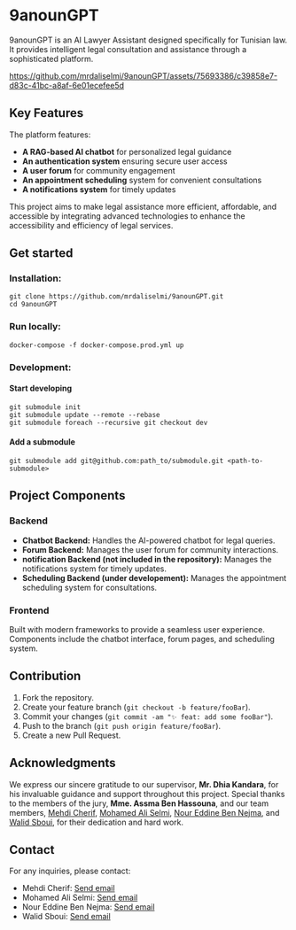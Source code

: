 # 9anounGPT

9anounGPT is an AI Lawyer Assistant designed specifically for Tunisian law. It provides intelligent legal consultation and assistance through a sophisticated platform.

https://github.com/mrdaliselmi/9anounGPT/assets/75693386/c39858e7-d83c-41bc-a8af-6e01ecefee5d


## Key Features

The platform features:
- **A RAG-based AI chatbot** for personalized legal guidance
- **An authentication system** ensuring secure user access
- **A user forum** for community engagement
- **An appointment scheduling** system for convenient consultations
- **A notifications system** for timely updates

This project aims to make legal assistance more efficient, affordable, and accessible by integrating advanced technologies to enhance the accessibility and efficiency of legal services.

## Get started

### Installation:

```shell
git clone https://github.com/mrdaliselmi/9anounGPT.git
cd 9anounGPT
```

### Run locally:

```shell
docker-compose -f docker-compose.prod.yml up
```

### Development:

#### Start developing

```shell
git submodule init
git submodule update --remote --rebase
git submodule foreach --recursive git checkout dev
```
#### Add a submodule

```shell
git submodule add git@github.com:path_to/submodule.git <path-to-submodule>
```
## Project Components

### Backend

- **Chatbot Backend:** Handles the AI-powered chatbot for legal queries.
- **Forum Backend:** Manages the user forum for community interactions.
- **notification Backend (not included in the repository):** Manages the notifications system for timely updates.
- **Scheduling Backend (under developement):** Manages the appointment scheduling system for consultations.

### Frontend
Built with modern frameworks to provide a seamless user experience.
Components include the chatbot interface, forum pages, and scheduling system.

## Contribution

1. Fork the repository.
1. Create your feature branch (`git checkout -b feature/fooBar`).
1. Commit your changes (`git commit -am "✨ feat: add some fooBar"`).
1. Push to the branch (`git push origin feature/fooBar`).
1. Create a new Pull Request.

## Acknowledgments

We express our sincere gratitude to our supervisor, **Mr. Dhia Kandara**, for his invaluable guidance and support throughout this project. Special thanks to the members of the jury, **Mme. Assma Ben Hassouna**, and our team members, [Mehdi Cherif](https://github.com/mehdixlabetix), [Mohamed Ali Selmi](https://github.com/mrdaliselmi/), [Nour Eddine Ben Nejma](https://github.com/Lakhdher), and [Walid Sboui](https://github.com/walid192), for their dedication and hard work.

## Contact

For any inquiries, please contact:

- Mehdi Cherif: <a href="mailto:mehdi.cherif@insat.ucar.tn">Send email</a>
- Mohamed Ali Selmi: <a href="mailto:mohamedali.selmi@insat.ucar.tn">Send email</a>
- Nour Eddine Ben Nejma: <a href="mailto:noureddine.bennejma@insat.ucar.tn">Send email</a>
- Walid Sboui: <a href="mailto:walid.sboui@insat.ucar.tn">Send email</a>
